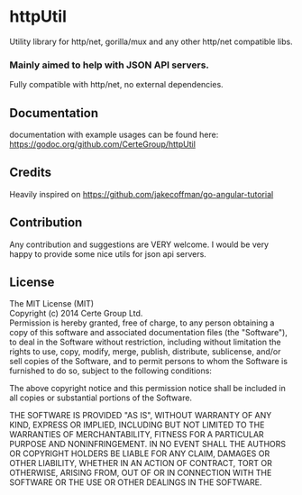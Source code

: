 httpUtil
========

Utility library for http/net, gorilla/mux and any other http/net compatible libs.

### Mainly aimed to help with JSON API servers.

Fully compatible with http/net, no external dependencies.


## Documentation

documentation with example usages can be found here:
https://godoc.org/github.com/CerteGroup/httpUtil

## Credits

Heavily inspired on https://github.com/jakecoffman/go-angular-tutorial

## Contribution

Any contribution and suggestions are VERY welcome. I would be very happy to provide some nice utils for json api servers.


## License

The MIT License (MIT)  
Copyright (c) 2014 Certe Group Ltd.  
Permission is hereby granted, free of charge, to any person obtaining a copy
of this software and associated documentation files (the "Software"), to deal
in the Software without restriction, including without limitation the rights
to use, copy, modify, merge, publish, distribute, sublicense, and/or sell
copies of the Software, and to permit persons to whom the Software is
furnished to do so, subject to the following conditions:

The above copyright notice and this permission notice shall be included in all
copies or substantial portions of the Software.

THE SOFTWARE IS PROVIDED "AS IS", WITHOUT WARRANTY OF ANY KIND, EXPRESS OR
IMPLIED, INCLUDING BUT NOT LIMITED TO THE WARRANTIES OF MERCHANTABILITY,
FITNESS FOR A PARTICULAR PURPOSE AND NONINFRINGEMENT. IN NO EVENT SHALL THE
AUTHORS OR COPYRIGHT HOLDERS BE LIABLE FOR ANY CLAIM, DAMAGES OR OTHER
LIABILITY, WHETHER IN AN ACTION OF CONTRACT, TORT OR OTHERWISE, ARISING FROM,
OUT OF OR IN CONNECTION WITH THE SOFTWARE OR THE USE OR OTHER DEALINGS IN THE
SOFTWARE.
